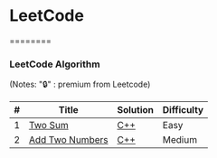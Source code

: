 # LeetCode
========

### LeetCode Algorithm

(Notes: "🔒" : premium from Leetcode)


| # | Title | Solution | Difficulty |
|---| ----- | -------- | ---------- |
|1|[Two Sum](https://leetcode.com/problems/two-sum/)| [C++](./cpp/Two_Sum.cpp)|Easy|
|2|[Add Two Numbers](https://leetcode.com/problems/add-two-numbers/)| [C++](./cpp/add_two_numbers.cpp)|Medium|